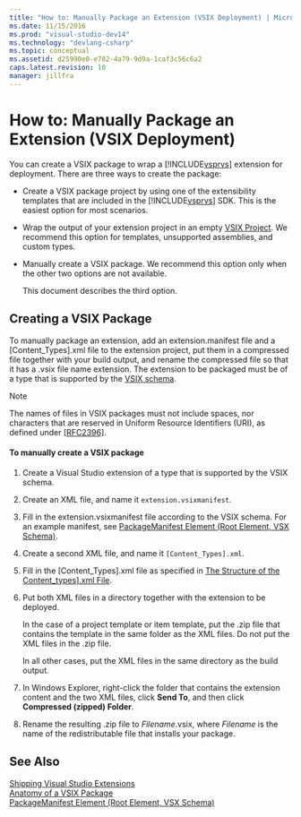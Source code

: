 ```yaml
---
title: "How to: Manually Package an Extension (VSIX Deployment) | Microsoft Docs"
ms.date: 11/15/2016
ms.prod: "visual-studio-dev14"
ms.technology: "devlang-csharp"
ms.topic: conceptual
ms.assetid: d25990e0-e782-4a79-9d9a-1caf3c56c6a2
caps.latest.revision: 10
manager: jillfra
---
```

# How to: Manually Package an Extension (VSIX Deployment)
You can create a VSIX package to wrap a [!INCLUDE[vsprvs](../includes/vsprvs-md.md)] extension for deployment. There are three ways to create the package:  
  
- Create a VSIX package project by using one of the extensibility templates that are included in the [!INCLUDE[vsprvs](../includes/vsprvs-md.md)] SDK. This is the easiest option for most scenarios.  
  
- Wrap the output of your extension project in an empty [VSIX Project](../extensibility/vsix-project-template.md). We recommend this option for templates, unsupported assemblies, and custom types.  
  
- Manually create a VSIX package. We recommend this option only when the other two options are not available.  
  
  This document describes the third option.  
  
## Creating a VSIX Package  
 To manually package an extension, add an extension.manifest file and a [Content_Types].xml file to the extension project, put them in a compressed file together with your build output, and rename the compressed file so that it has a .vsix file name extension. The extension to be packaged must be of a type that is supported by the [VSIX schema](https://msdn.microsoft.com/76e410ec-b1fb-4652-ac98-4a4c52e09a2b).  
  
> [!NOTE]
> The names of files in VSIX packages must not include spaces, nor characters that are reserved in Uniform Resource Identifiers (URI), as defined under [\[RFC2396\]](http://go.microsoft.com/fwlink/?LinkId=90339).  
  
#### To manually create a VSIX package  
  
1. Create a Visual Studio extension of a type that is supported by the VSIX schema.  
  
2. Create an XML file, and name it `extension.vsixmanifest`.  
  
3. Fill in the extension.vsixmanifest file according to the VSIX schema. For an example manifest, see [PackageManifest Element (Root Element, VSX Schema)](https://msdn.microsoft.com/f8ae42ba-775a-4d2b-976a-f556e147f187).  
  
4. Create a second XML file, and name it `[Content_Types].xml`.  
  
5. Fill in the [Content_Types].xml file as specified in [The Structure of the Content_types\].xml File](../extensibility/the-structure-of-the-content-types-dot-xml-file.md).  
  
6. Put both XML files in a directory together with the extension to be deployed.  
  
     In the case of a project template or item template, put the .zip file that contains the template in the same folder as the XML files. Do not put the XML files in the .zip file.  
  
     In all other cases, put the XML files in the same directory as the build output.  
  
7. In Windows Explorer, right-click the folder that contains the extension content and the two XML files, click **Send To**, and then click **Compressed (zipped) Folder**.  
  
8. Rename the resulting .zip file to *Filename*.vsix, where *Filename* is the name of the redistributable file that installs your package.  
  
## See Also  
 [Shipping Visual Studio Extensions](../extensibility/shipping-visual-studio-extensions.md)   
 [Anatomy of a VSIX Package](../extensibility/anatomy-of-a-vsix-package.md)   
 [PackageManifest Element (Root Element, VSX Schema)](https://msdn.microsoft.com/f8ae42ba-775a-4d2b-976a-f556e147f187)